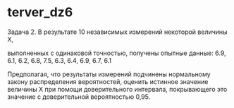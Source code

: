 # terver_dz6
Задача 2. В результате 10 независимых измерений некоторой величины X, 

выполненных с одинаковой точностью, получены опытные данные: 6.9, 6.1, 6.2, 6.8, 7.5, 6.3, 6.4, 6.9, 6.7, 6.1

Предполагая, что результаты измерений подчинены нормальному закону распределения вероятностей, 
оценить истинное значение величины X при помощи доверительного интервала, 
покрывающего это значение с доверительной вероятностью 0,95. 
